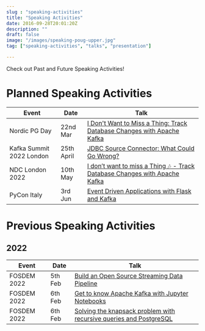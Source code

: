```yaml
---
slug : "speaking-activities"
title: "Speaking Activities"
date: 2016-09-28T20:01:20Z
description: ""
draft: false
image: "/images/speaking-poug-upper.jpg"
tag: ["speaking-activities", "talks", "presentation"]

---
```


Check out Past and Future Speaking Activities!

# Planned Speaking Activities
|Event|Date|Talk|
|---|---|---|
|Nordic PG Day|22nd Mar|[I Don't Want to Miss a Thing: Track Database Changes with Apache Kafka](https://www.postgresql.eu/events/nordicpgday2022/schedule/session/3540-i-dont-want-to-miss-a-thing-track-database-changes-with-apache-kafka/)|
|Kafka Summit 2022 London|25th April|[JDBC Source Connector: What Could Go Wrong?](https://www.kafka-summit.org/sessions/jdbc-source-connector-what-could-go-wrong)|
|NDC London 2022|10th May|[I don’t want to miss a Thing 🎶 - Track Database Changes with Apache Kafka](https://ndclondon.com/agenda/i-dont-want-to-miss-a-thing-track-database-changes-with-apache-kafka-0hdn/0osalyi3h1x)|
|PyCon Italy|3rd Jun|[Event Driven Applications with Flask and Kafka](https://pycon.it/en/talk/event-driven-applications-with-flask-and-kafka?day=2022-06-03)|


# Previous Speaking Activities

## 2022

|Event|Date|Talk|
|---|---|---|
|FOSDEM 2022|5th Feb|[Build an Open Source Streaming Data Pipeline](https://fosdem.org/2022/schedule/event/batch_proc_data_streaming/)|
|FOSDEM 2022|6th Feb|[Get to know Apache Kafka with Jupyter Notebooks](https://fosdem.org/2022/schedule/event/python_kafka/)|
|FOSDEM 2022|6th Feb|[Solving the knapsack problem with recursive queries and PostgreSQL](https://fosdem.org/2022/schedule/event/postgresql_solving_the_knapsack_problem_with_recursive_queries_and_postgresql/)|

</tbody></table></figure></font>
